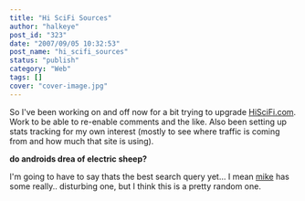 ```yaml
---
title: "Hi SciFi Sources"
author: "halkeye"
post_id: "323"
date: "2007/09/05 10:32:53"
post_name: "hi_scifi_sources"
status: "publish"
category: "Web"
tags: []
cover: "cover-image.jpg"
---
```


So I've been working on and off now for a bit trying to upgrade [HiSciFi.com](https://www.hiscifi.com). Work to be able to re-enable comments and the like. Also been setting up stats tracking for my own interest (mostly to see where traffic is coming from and how much that site is using).

**do androids drea of electric sheep?**

I'm going to have to say thats the best search query yet... I mean [mike](https://www.slurrey.com) has some really.. disturbing one, but I think this is a pretty random one.
